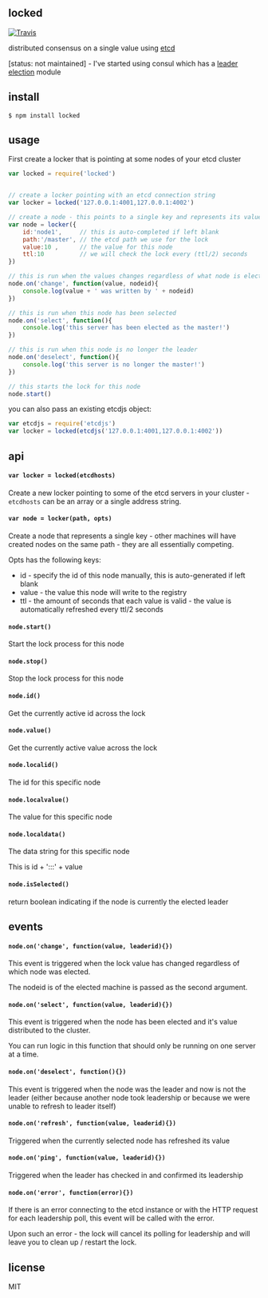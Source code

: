 locked
------

[![Travis](http://img.shields.io/travis/binocarlos/locked.svg?style=flat)](https://travis-ci.org/binocarlos/locked)

distributed consensus on a single value using [etcd](http://github.com/coreos/etcd)

[status: not maintained] - I've started using consul which has a [leader election](http://www.consul.io/docs/guides/leader-election.html) module

## install

```
$ npm install locked
```

## usage

First create a locker that is pointing at some nodes of your etcd cluster

```js
var locked = require('locked')


// create a locker pointing with an etcd connection string
var locker = locked('127.0.0.1:4001,127.0.0.1:4002')

// create a node - this points to a single key and represents its value locked across the cluster
var node = locker({
	id:'node1',     // this is auto-completed if left blank
	path:'/master', // the etcd path we use for the lock
	value:10 ,      // the value for this node
	ttl:10          // we will check the lock every (ttl/2) seconds
})

// this is run when the values changes regardless of what node is elected
node.on('change', function(value, nodeid){
	console.log(value + ' was written by ' + nodeid)
})

// this is run when this node has been selected
node.on('select', function(){
	console.log('this server has been elected as the master!')
})

// this is run when this node is no longer the leader
node.on('deselect', function(){
	console.log('this server is no longer the master!')
})

// this starts the lock for this node
node.start()
```

you can also pass an existing etcdjs object:

```js
var etcdjs = require('etcdjs')
var locker = locked(etcdjs('127.0.0.1:4001,127.0.0.1:4002'))
```

## api

#### `var locker = locked(etcdhosts)`

Create a new locker pointing to some of the etcd servers in your cluster - `etcdhosts` can be an array or a single address string.

#### `var node = locker(path, opts)`

Create a node that represents a single key - other machines will have created nodes on the same path - they are all essentially competing.

Opts has the following keys:

 * id - specify the id of this node manually, this is auto-generated if left blank
 * value - the value this node will write to the registry
 * ttl - the amount of seconds that each value is valid - the value is automatically refreshed every ttl/2 seconds

#### `node.start()`

Start the lock process for this node

#### `node.stop()`

Stop the lock process for this node

#### `node.id()`

Get the currently active id across the lock

#### `node.value()`

Get the currently active value across the lock

#### `node.localid()`

The id for this specific node

#### `node.localvalue()`

The value for this specific node

#### `node.localdata()`

The data string for this specific node

This is id + ':::' + value

#### `node.isSelected()`

return boolean indicating if the node is currently the elected leader

## events

#### `node.on('change', function(value, leaderid){})`

This event is triggered when the lock value has changed regardless of which node was elected.

The nodeid is of the elected machine is passed as the second argument.

#### `node.on('select', function(value, leaderid){})`

This event is triggered when the node has been elected and it's value distributed to the cluster.

You can run logic in this function that should only be running on one server at a time.

#### `node.on('deselect', function(){})`

This event is triggered when the node was the leader and now is not the leader (either because another node took leadership or because we were unable to refresh to leader itself)

#### `node.on('refresh', function(value, leaderid){})`

Triggered when the currently selected node has refreshed its value

#### `node.on('ping', function(value, leaderid){})`

Triggered when the leader has checked in and confirmed its leadership

#### `node.on('error', function(error){})`

If there is an error connecting to the etcd instance or with the HTTP request for each leadership poll, this event will be called with the error.

Upon such an error - the lock will cancel its polling for leadership and will leave you to clean up / restart the lock.

## license

MIT
